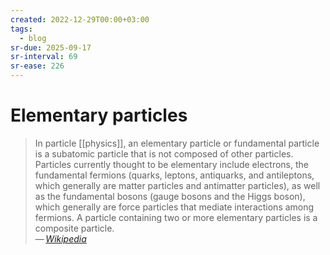```yaml
---
created: 2022-12-29T00:00+03:00
tags:
  - blog
sr-due: 2025-09-17
sr-interval: 69
sr-ease: 226
---
```


# Elementary particles

> In particle [[physics]], an elementary particle or fundamental particle is a subatomic particle that is not composed of other particles. Particles currently thought to be elementary include electrons, the fundamental fermions (quarks, leptons, antiquarks, and antileptons, which generally are matter particles and antimatter particles), as well as the fundamental bosons (gauge bosons and the Higgs boson), which generally are force particles that mediate interactions among fermions. A particle containing two or more elementary particles is a composite particle.\
> — <cite>[Wikipedia](https://en.wikipedia.org/wiki/Elementary_particle)</cite>
